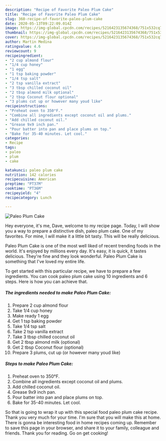 ```yaml
---
description: "Recipe of Favorite Paleo Plum Cake"
title: "Recipe of Favorite Paleo Plum Cake"
slug: 360-recipe-of-favorite-paleo-plum-cake
date: 2020-05-13T09:22:09.014Z
image: https://img-global.cpcdn.com/recipes/5216423135674368/751x532cq70/paleo-plum-cake-recipe-main-photo.jpg
thumbnail: https://img-global.cpcdn.com/recipes/5216423135674368/751x532cq70/paleo-plum-cake-recipe-main-photo.jpg
cover: https://img-global.cpcdn.com/recipes/5216423135674368/751x532cq70/paleo-plum-cake-recipe-main-photo.jpg
author: Martin Medina
ratingvalue: 4.6
reviewcount: 9
recipeingredient:
- "2 cup almond flour"
- "1/4 cup honey"
- "1 egg"
- "1 tsp baking powder"
- "1/4 tsp salt"
- "2 tsp vanilla extract"
- "3 tbsp chilled coconut oil"
- "2 tbsp almond milk optional"
- "2 tbsp Coconut flour optional"
- "3 plums cut up or however many youd like"
recipeinstructions:
- "Preheat oven to 350°F."
- "Combine all ingredients except coconut oil and plums."
- "Add chilled coconut oil."
- "Grease 9x9 inch pan."
- "Pour batter into pan and place plums on top."
- "Bake for 35-40 minutes. Let cool."
categories:
- Recipe
tags:
- paleo
- plum
- cake

katakunci: paleo plum cake 
nutrition: 142 calories
recipecuisine: American
preptime: "PT37M"
cooktime: "PT36M"
recipeyield: "4"
recipecategory: Lunch

---
```



![Paleo Plum Cake](https://img-global.cpcdn.com/recipes/5216423135674368/751x532cq70/paleo-plum-cake-recipe-main-photo.jpg)

Hey everyone, it's me, Dave, welcome to my recipe page. Today, I will show you a way to prepare a distinctive dish, paleo plum cake. One of my favorites. For mine, I will make it a little bit tasty. This will be really delicious.



Paleo Plum Cake is one of the most well liked of recent trending foods in the world. It's enjoyed by millions every day. It's easy, it is quick, it tastes delicious. They're fine and they look wonderful. Paleo Plum Cake is something that I've loved my entire life.


To get started with this particular recipe, we have to prepare a few ingredients. You can cook paleo plum cake using 10 ingredients and 6 steps. Here is how you can achieve that.

##### The ingredients needed to make Paleo Plum Cake:

1. Prepare 2 cup almond flour
1. Take 1/4 cup honey
1. Make ready 1 egg
1. Get 1 tsp baking powder
1. Take 1/4 tsp salt
1. Take 2 tsp vanilla extract
1. Take 3 tbsp chilled coconut oil
1. Get 2 tbsp almond milk (optional)
1. Get 2 tbsp Coconut flour (optional)
1. Prepare 3 plums, cut up (or however many youd like)




##### Steps to make Paleo Plum Cake:

1. Preheat oven to 350°F.
1. Combine all ingredients except coconut oil and plums.
1. Add chilled coconut oil.
1. Grease 9x9 inch pan.
1. Pour batter into pan and place plums on top.
1. Bake for 35-40 minutes. Let cool.




So that is going to wrap it up with this special food paleo plum cake recipe. Thank you very much for your time. I'm sure that you will make this at home. There is gonna be interesting food in home recipes coming up. Remember to save this page in your browser, and share it to your family, colleague and friends. Thank you for reading. Go on get cooking!
